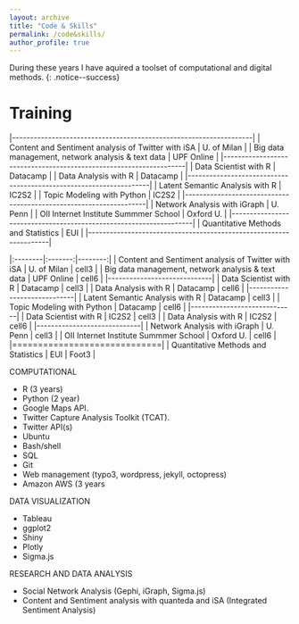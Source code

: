 ```yaml
---
layout: archive
title: "Code & Skills"
permalink: /code&skills/
author_profile: true
---
```


During these years I have aquired a toolset of computational and digital methods.
{: .notice--success}

Training
======
|-------------------------------------------------------------------| 
| Content and Sentiment analysis of Twitter with iSA | U. of Milan  | 
| Big data management, network analysis & text data  | UPF Online   |
|-------------------------------------------------------------------| 
| Data Scientist with R                              | Datacamp     | 
| Data Analysis with R                               | Datacamp     |
|-------------------------------------------------------------------| 
| Latent Semantic Analysis with R                    | IC2S2        |
| Topic Modeling with Python                         | IC2S2        |
|-------------------------------------------------------------------| 
| Network Analysis with iGraph                       | U. Penn      | 
| OII Internet Institute Summmer School              | Oxford U.    |
|-------------------------------------------------------------------| 
| Quantitative Methods and Statistics                | EUI          |
|-------------------------------------------------------------------| 



|:--------|:-------:|--------:|
| Content and Sentiment analysis of Twitter with iSA   | U. of Milan   | cell3   |
| Big data management, network analysis & text data   | UPF Online   | cell6   |
|-----------------------------|
| Data Scientist with R   | Datacamp   | cell3   |
| Data Analysis with R   | Datacamp   | cell6   |
|-----------------------------|
| Latent Semantic Analysis with R    | Datacamp   | cell3   |
| Topic Modeling with Python    | Datacamp   | cell6   |
|-----------------------------|
| Data Scientist with R   | IC2S2   | cell3   |
| Data Analysis with R   | IC2S2  | cell6   |
|-----------------------------|
| Network Analysis with iGraph   | U. Penn    | cell3   |
| OII Internet Institute Summmer School  | Oxford U.  | cell6   |
|=============================|
| Quantitative Methods and Statistics   | EUI   | Foot3   |



COMPUTATIONAL
- R (3 years)			
- Python (2 year)
- Google Maps API.
- Twitter Capture Analysis Toolkit (TCAT).
- Twitter API(s)
- Ubuntu
- Bash/shell
- SQL
- Git
- Web management (typo3, wordpress, jekyll, octopress)
- Amazon AWS (3 years

DATA VISUALIZATION	
- Tableau
- ggplot2
- Shiny
- Plotly
- Sigma.js

RESEARCH AND DATA ANALYSIS		
- Social Network Analysis (Gephi, iGraph, Sigma.js)  
- Content and Sentiment analysis with quanteda and iSA (Integrated Sentiment Analysis)



